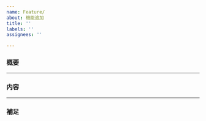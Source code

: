 ```yaml
---
name: Feature/
about: 機能追加
title: ''
labels: ''
assignees: ''

---
```


### 概要

---

### 内容

---

### 補足
